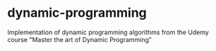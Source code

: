 # dynamic-programming
Implementation of dynamic programming algorithms from the Udemy course "Master the art of Dynamic Programming" 
